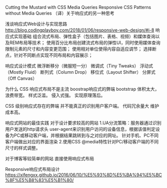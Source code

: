 Cutting the Mustard with CSS Media Queries
Responsive CSS Patterns without Media Queries
（译）关于响应式的另一种思考


浅谈响应式Web设计与实现思路 http://blog.codingplayboy.com/2018/01/06/responsive-web-design/#i-8
响应式实现基础
    组合流式布局、弹性盒子（包括图片、表格、视频）和媒体查询以及REM布局等技术；
    使用百分比布局创建流式布局的弹性UI，同时使用媒体查询限制元素的尺寸和内容变更范围；
    使用相对单位使得内容自适应调节；
    选择断点，针对不同断点实现不同布局和内容展示；

响应式设计模式 微浮断移分（微服短一分）
微调式（Tiny Tweaks）
浮动式（Mostly Fluid）
断列式（Column Drop）
移位式（Layout Shifter）
分屏式（Off Canvas）




为什么 CSS 响应式布局不是主流
boostrap响应式的弊端
bootstrap 体积太大，浪费带宽。
样式泛滥。
侵入式强。
实现原理落后。

CSS 级别响应式存在的弊端
并不能真正的识别用户客户端。
代码冗余量大
维护成本高。


响应式网站的最佳实践
对于设计要求较高的网站
1.UA分流策略：服务器通过识别用户发送的http请求头 user-agent来识别用户访问的设备信息，根据该值判定设备为PC或移动客户端，并根据结果跳转到与之对应的网址。
针对手机、PC不同客户端做出对应的界面渲染
2.使用CSS @media特性针对PC/移动客户端的不同尺寸的样式调整。

对于博客等较简单的网站
直接使用响应式布局




Responsive响应式布局设计 https://xifengxx.github.io/2016/06/10/%E5%93%8D%E5%BA%94%E5%BC%8F%E5%B8%83%E5%B1%80/